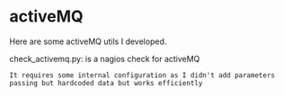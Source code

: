# activeMQ

Here are some activeMQ utils I developed.

check_activemq.py: is a nagios check for activeMQ

	It requires some internal configuration as I didn't add parameters passing but hardcoded data but works efficiently
